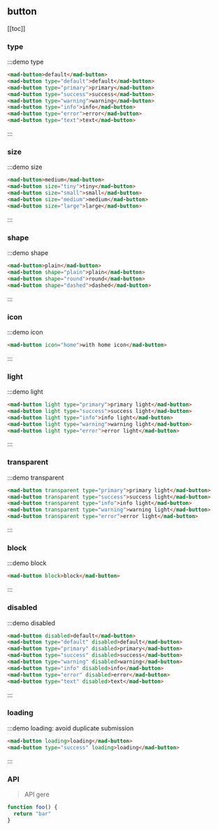 ## button

[[toc]]

### type

:::demo type

``` html
<mad-button>default</mad-button>
<mad-button type="default">default</mad-button>
<mad-button type="primary">primary</mad-button>
<mad-button type="success">success</mad-button>
<mad-button type="warning">warning</mad-button>
<mad-button type="info">info</mad-button>
<mad-button type="error">error</mad-button>
<mad-button type="text">text</mad-button>
```

:::

### size

:::demo size

``` html
<mad-button>medium</mad-button>
<mad-button size="tiny">tiny</mad-button>
<mad-button size="small">small</mad-button>
<mad-button size="medium">medium</mad-button>
<mad-button size="large">large</mad-button>
```

:::

### shape

:::demo shape

``` html
<mad-button>plain</mad-button>
<mad-button shape="plain">plain</mad-button>
<mad-button shape="round">round</mad-button>
<mad-button shape="dashed">dashed</mad-button>
```

:::

### icon

:::demo icon

``` html
<mad-button icon="home">with home icon</mad-button>
```

:::

### light

:::demo light

``` html
<mad-button light type="primary">primary light</mad-button>
<mad-button light type="success">success light</mad-button>
<mad-button light type="info">info light</mad-button>
<mad-button light type="warning">warning light</mad-button>
<mad-button light type="error">error light</mad-button>
```

:::

### transparent

:::demo transparent

``` html
<mad-button transparent type="primary">primary light</mad-button>
<mad-button transparent type="success">success light</mad-button>
<mad-button transparent type="info">info light</mad-button>
<mad-button transparent type="warning">warning light</mad-button>
<mad-button transparent type="error">error light</mad-button>
```

:::

### block

:::demo block

``` html
<mad-button block>block</mad-button>
```

:::

### disabled

:::demo disabled

``` html
<mad-button disabled>default</mad-button>
<mad-button type="default" disabled>default</mad-button>
<mad-button type="primary" disabled>primary</mad-button>
<mad-button type="success" disabled>success</mad-button>
<mad-button type="warning" disabled>warning</mad-button>
<mad-button type="info" disabled>info</mad-button>
<mad-button type="error" disabled>error</mad-button>
<mad-button type="text" disabled>text</mad-button>
```

:::

### loading

:::demo loading: avoid duplicate submission

``` html
<mad-button loading>loading</mad-button>
<mad-button type="success" loading>loading</mad-button>
```

:::

### API

> API gere

```js
function foo() {
  return "bar"
}
```

<style>
.mad-button {
  margin: 0 10px 10px 0;
}
</style>

<script>
console.log("button docs");
// it works
export default {
  methods: {
    print (e) {
      console.log(e.target)
    }
  }
}
</script>
